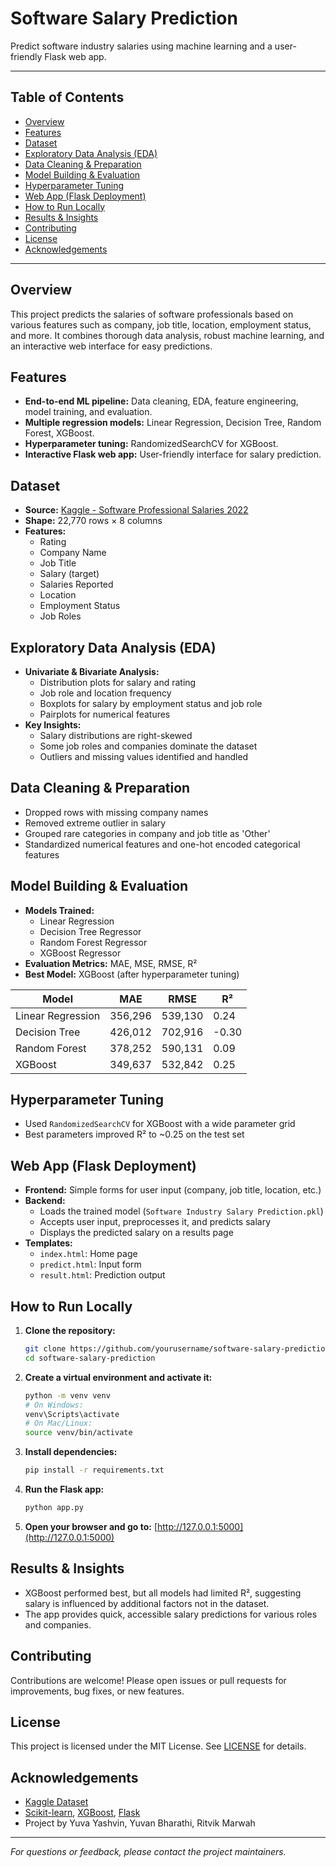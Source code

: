 # Software Salary Prediction

Predict software industry salaries using machine learning and a user-friendly Flask web app.

---

## Table of Contents
- [Overview](#overview)
- [Features](#features)
- [Dataset](#dataset)
- [Exploratory Data Analysis (EDA)](#exploratory-data-analysis-eda)
- [Data Cleaning & Preparation](#data-cleaning--preparation)
- [Model Building & Evaluation](#model-building--evaluation)
- [Hyperparameter Tuning](#hyperparameter-tuning)
- [Web App (Flask Deployment)](#web-app-flask-deployment)
- [How to Run Locally](#how-to-run-locally)
- [Results & Insights](#results--insights)
- [Contributing](#contributing)
- [License](#license)
- [Acknowledgements](#acknowledgements)

---

## Overview
This project predicts the salaries of software professionals based on various features such as company, job title, location, employment status, and more. It combines thorough data analysis, robust machine learning, and an interactive web interface for easy predictions.

## Features
- **End-to-end ML pipeline:** Data cleaning, EDA, feature engineering, model training, and evaluation.
- **Multiple regression models:** Linear Regression, Decision Tree, Random Forest, XGBoost.
- **Hyperparameter tuning:** RandomizedSearchCV for XGBoost.
- **Interactive Flask web app:** User-friendly interface for salary prediction.

## Dataset
- **Source:** [Kaggle - Software Professional Salaries 2022](https://www.kaggle.com/datasets/iamsouravbanerjee/software-professional-salaries-2022)
- **Shape:** 22,770 rows × 8 columns
- **Features:**
  - Rating
  - Company Name
  - Job Title
  - Salary (target)
  - Salaries Reported
  - Location
  - Employment Status
  - Job Roles

## Exploratory Data Analysis (EDA)
- **Univariate & Bivariate Analysis:**
  - Distribution plots for salary and rating
  - Job role and location frequency
  - Boxplots for salary by employment status and job role
  - Pairplots for numerical features
- **Key Insights:**
  - Salary distributions are right-skewed
  - Some job roles and companies dominate the dataset
  - Outliers and missing values identified and handled

## Data Cleaning & Preparation
- Dropped rows with missing company names
- Removed extreme outlier in salary
- Grouped rare categories in company and job title as 'Other'
- Standardized numerical features and one-hot encoded categorical features

## Model Building & Evaluation
- **Models Trained:**
  - Linear Regression
  - Decision Tree Regressor
  - Random Forest Regressor
  - XGBoost Regressor
- **Evaluation Metrics:** MAE, MSE, RMSE, R²
- **Best Model:** XGBoost (after hyperparameter tuning)

| Model              | MAE      | RMSE     | R²      |
|--------------------|----------|----------|---------|
| Linear Regression  | 356,296  | 539,130  | 0.24    |
| Decision Tree      | 426,012  | 702,916  | -0.30   |
| Random Forest      | 378,252  | 590,131  | 0.09    |
| XGBoost            | 349,637  | 532,842  | 0.25    |

## Hyperparameter Tuning
- Used `RandomizedSearchCV` for XGBoost with a wide parameter grid
- Best parameters improved R² to ~0.25 on the test set

## Web App (Flask Deployment)
- **Frontend:** Simple forms for user input (company, job title, location, etc.)
- **Backend:**
  - Loads the trained model (`Software Industry Salary Prediction.pkl`)
  - Accepts user input, preprocesses it, and predicts salary
  - Displays the predicted salary on a results page
- **Templates:**
  - `index.html`: Home page
  - `predict.html`: Input form
  - `result.html`: Prediction output

## How to Run Locally
1. **Clone the repository:**
   ```bash
   git clone https://github.com/yourusername/software-salary-prediction.git
   cd software-salary-prediction
   ```
2. **Create a virtual environment and activate it:**
   ```bash
   python -m venv venv
   # On Windows:
   venv\Scripts\activate
   # On Mac/Linux:
   source venv/bin/activate
   ```
3. **Install dependencies:**
   ```bash
   pip install -r requirements.txt
   ```
4. **Run the Flask app:**
   ```bash
   python app.py
   ```
5. **Open your browser and go to:**
   [http://127.0.0.1:5000](http://127.0.0.1:5000)

## Results & Insights
- XGBoost performed best, but all models had limited R², suggesting salary is influenced by additional factors not in the dataset.
- The app provides quick, accessible salary predictions for various roles and companies.

## Contributing
Contributions are welcome! Please open issues or pull requests for improvements, bug fixes, or new features.

## License
This project is licensed under the MIT License. See [LICENSE](LICENSE) for details.

## Acknowledgements
- [Kaggle Dataset](https://www.kaggle.com/datasets/iamsouravbanerjee/software-professional-salaries-2022)
- [Scikit-learn](https://scikit-learn.org/), [XGBoost](https://xgboost.readthedocs.io/), [Flask](https://flask.palletsprojects.com/)
- Project by Yuva Yashvin, Yuvan Bharathi, Ritvik Marwah

---

*For questions or feedback, please contact the project maintainers.*